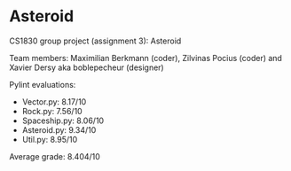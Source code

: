 # Asteroid
CS1830 group project (assignment 3): Asteroid

Team members: Maximilian Berkmann (coder), Zilvinas Pocius (coder) and Xavier Dersy aka boblepecheur (designer)

Pylint evaluations:
*  Vector.py: 8.17/10
*  Rock.py: 7.56/10
*  Spaceship.py: 8.06/10
*  Asteroid.py: 9.34/10
*  Util.py: 8.95/10

Average grade: 8.404/10
